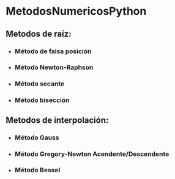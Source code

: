 # MetodosNumericosPython

## Metodos de raíz:

- ### Método de falsa posición

- ### Método Newton-Raphson

- ### Método secante

- ### Método bisección

## Metodos de interpolación:

- ### Método Gauss

- ### Método Gregory-Newton Acendente/Descendente

- ### Método Bessel


